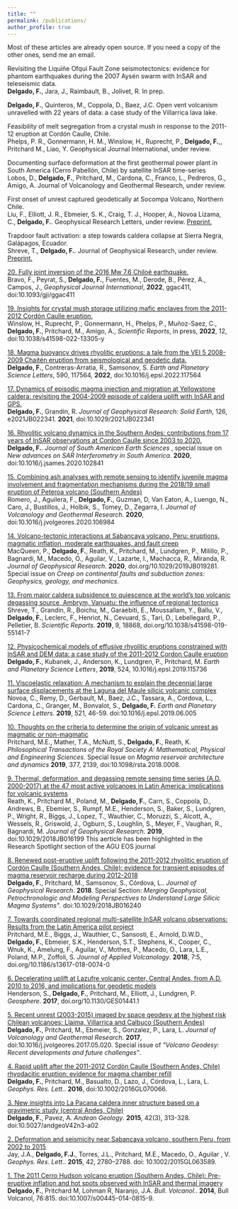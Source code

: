 ```yaml
---
title: ""
permalink: /publications/
author_profile: true
---
```


Most of these articles are already open source. If you need a copy of the other ones, send me an email.

Revisiting the Liquiñe Ofqui Fault Zone seismotectonics: evidence for phantom earthquakes during the 2007 Aysén swarm with InSAR and teleseismic data.<br>
**Delgado, F.**, Jara, J., Raimbault, B., Jolivet, R. In prep.

**Delgado, F.**, Quinteros, M., Coppola, D., Baez, J.C. Open vent volcanism unravelled with 22 years of data: a case study of the Villarrica lava lake. 

Feasibility of melt segregation from a crystal mush in response to the 2011-12 eruption at Cordón Caulle, Chile. <br> Phelps, P. R., Gonnermann, H. M., Winslow, H., Ruprecht, P.,  **Delgado, F.**,, Pritchard M., Liao, Y. Geophysical Journal International, under review.

Documenting surface deformation at the first geothermal power plant in South America (Cerro Pabellón, Chile) by satellite InSAR time-series<br>
Lobos, D., **Delgado, F.**, Pritchard, M., Cardona, C., Franco, L., Pedreros, G., Amigo, A. Journal of Volcanology and Geothermal Research, under review.

First onset of unrest captured geodetically at Socompa Volcano, Northern Chile.<br>
Liu, F., Elliott, J. R., Ebmeier, S. K., Craig, T. J., Hooper, A., Novoa Lizama, C., **Delgado, F.**. Geophysical Research Letters, under review. [Preprint.](https://www.authorea.com/doi/full/10.22541/essoar.167065592.28839515)<br>

Trapdoor fault activation: a step towards caldera collapse at Sierra Negra, Galápagos, Ecuador.<br>
Shreve, T., **Delgado, F.**. Journal of Geophysical Research, under review. [Preprint.](https://drive.google.com/open?id=17IGKZM1xyf7mWiUhFZX2qqhcsN7Lcjpz&authuser=fdelgadodelapuente%40gmail.com&usp=drive_fs)<br>

[20. Fully joint inversion of the 2016 Mw 7.6 Chiloé earthquake.](https://doi.org/10.1093/gji/ggac411)<br>
Bravo, F., Peyrat, S., **Delgado, F.**, Fuentes, M., Derode, B., Pérez, A., Campos, J., <i>Geophysical Journal International</i>, **2022**, ggac411, doi:10.1093/gji/ggac411

[19. Insights for crystal mush storage utilizing mafic enclaves from the 2011-2012 Cordón Caulle eruption.](https://www.nature.com/articles/s41598-022-13305-y/)<br>
Winslow, H., Ruprecht, P., Gonnermann, H., Phelps, P., Muñoz-Saez, C., **Delgado, F.**, Pritchard, M., Amigo, A., <i>Scientific Reports</i>, in press, **2022**, 12, doi:10.1038/s41598-022-13305-y

[18. Magma buoyancy drives rhyolitic eruptions: a tale from the VEI 5 2008-2009 Chaitén eruption from seismological and geodetic data.](https://authors.elsevier.com/a/1f3mq_,1tQ2ki8)<br>
**Delgado, F.**, Contreras-Arratia, R., Samsonov, S. <i>Earth and Planetary Science Letters</i>, 590, 117564, **2022**, doi:10.1016/j.epsl.2022.117564

[17. Dynamics of episodic magma injection and migration at Yellowstone caldera: revisiting the 2004-2009 episode of  caldera uplift with InSAR and GPS.](https://doi.org/10.1029/2021JB022341)<br>
**Delgado, F.**, Grandin, R. <i>Journal of Geophysical Research: Solid Earth</i>, 126, e2021JB022341.  **2021**, doi:10.1029/2021JB022341

[16. Rhyolitic volcano dynamics in the Southern Andes: contributions from 17 years of InSAR observations at Cordon Caulle since 2003 to 2020.](https://www.sciencedirect.com/science/article/abs/pii/S0895981120303849)<br>
**Delgado, F.**.  <i>Journal of South American Earth Sciences </i>, special issue on <i>New advances on SAR Interferometry in South America</i>. **2020**, doi:10.1016/j.jsames.2020.102841

[15. Combining ash analyses with remote sensing to identify juvenile magma involvement and fragmentation mechanisms during the
2018/19 small eruption of Peteroa volcano (Southern Andes)](https://www.sciencedirect.com/science/article/abs/pii/S0377027320300913)<br>
Romero, J., Aguilera, F., **Delgado, F.**, Guzman, D, Van Eaton, A., Luengo, N., Caro, J., Bustillos, J., Holbik, S., Tomey, D., Zegarra, I. <i>Journal of Volcanology and Geothermal Research</i>. **2020**, doi:10.1016/j.jvolgeores.2020.106984

[14. Volcano-tectonic interactions at Sabancaya volcano, Peru: eruptions, magmatic inflation, moderate earthquakes, and fault creep](https://agupubs.onlinelibrary.wiley.com/doi/abs/10.1029/2019JB019281)<br>
MacQueen, P., **Delgado, F.**, Reath, K., Pritchard, M., Lundgren, P., Milillo, P., Bagnardi, M., Macedo, O., Aguilar, V., Lazarte, I.,  Machacca, R., Miranda, R.  <i>Journal of Geophysical Research</i>. **2020**, doi.org/10.1029/2019JB019281. Special issue on <i>Creep on continental faults and subduction zones: Geophysics, geology, and mechanics</i>.

[13. From major caldera subsidence to quiescence at the world’s top volcanic degassing source, Ambrym, Vanuatu: the influence of regional tectonics](https://www.nature.com/articles/s41598-019-55141-7/)<br>
Shreve, T., Grandin, R., Boichu, M., Garaebiti, E., Moussallam, Y., Ballu, V., **Delgado, F.**, Leclerc, F., Henriot, N., Cevuard, S., Tari, D., Lebellegard, P., Pelletier, B. <i>Scientific Reports</i>. **2019**, 9, 18868, doi.org/10.1038/s41598-019-55141-7

[12. Physicochemical models of effusive rhyolitic eruptions constrained with InSAR and DEM data: a case study of the 2011-2012 Cordon Caulle eruption](https://www.sciencedirect.com/science/article/abs/pii/S0012821X19304285)<br>
**Delgado, F.**, Kubanek, J., Anderson, K., Lundgren, P., Pritchard, M. <i>Earth and Planetary Science Letters</i>, **2019**, 524, 10.1016/j.epsl.2019.115736

[11. Viscoelastic relaxation: A mechanism to explain the decennial large surface displacements at the Laguna del Maule silicic volcanic complex](https://www.sciencedirect.com/science/article/pii/S0012821X19303383)<br>
Novoa, C., Remy, D., Gerbault, M., Baez, J.C., Tassara, A., Cordova, L., Cardona, C., Granger, M., Bonvalot, S., **Delgado, F.**  <i>Earth and Planetary Science Letters</i>. **2019**, 521, 46-59. doi:10.1016/j.epsl.2019.06.005

[10. Thoughts on the criteria to determine the origin of volcanic unrest as magmatic or non-magmatic](https://royalsocietypublishing.org/doi/10.1098/rsta.2018.0008)<br>
Pritchard, M.E., Mather, T.A., McNutt, S., **Delgado, F.**, Reath, K. <i>Philosophical Transactions of the Royal Society A: Mathematical, Physical and Engineering Sciences</i>. Special Issue on <i>Magma reservoir architecture and dynamics</i> **2019**, 377, 2139, doi:10.1098/rsta.2018.0008.

[9. Thermal, deformation, and degassing remote sensing time series (A.D. 2000-2017) at the 47 most active volcanoes in Latin America: implications for volcanic systems](https://agupubs.onlinelibrary.wiley.com/doi/full/10.1029/2018JB016199)<br>
Reath, K., Pritchard  M., Poland, M., **Delgado, F.**, Carn, S., Coppola, D., Andrews, B., Ebemier, S., Rumpf, M.E., Henderson, S., Baker, S., Lundgren, P., Wright, R., Biggs, J., Lopez, T., Wauthier, C.,  Moruzzi, S., Alcott, A., Wessels, R., Griswold, J., Ogburn, S., Loughlin, S., Meyer, F., Vaughan, R., Bagnardi, M. <i>Journal of Geophysical Research</i>. **2019**, doi:10.1029/2018JB016199
This aerticle has been highlighted in the Research Spotlight section of the AGU EOS journal 

[8. Renewed post-eruptive uplift following the 2011-2012 rhyolitic eruption of Cordón Caulle (Southern Andes, Chile): evidence for transient episodes of magma reservoir recharge during 2012-2018](https://agupubs.onlinelibrary.wiley.com/doi/abs/10.1029/2018JB016240)<br>
**Delgado, F.**, Pritchard, M., Samsonov, S., Córdova, L.. <i>Journal of Geophysical Research</i>. **2018**. Special Section: <i>Merging Geophysical, Petrochronologic and Modeling Perspectives to Understand Large Silicic Magma Systems"</i>. doi:10.1029/2018JB016240

[7. Towards coordinated regional multi-satellite InSAR volcano observations: Results from the Latin America pilot project](https://link.springer.com/article/10.1186/s13617-018-0074-0)<br>
Pritchard, M.E., Biggs, J., Wauthier, C., Sansosti, E., Arnold, D.W.D., **Delgado, F.**, Ebmeier, S.K., Henderson, S.T., Stephens, K., Cooper, C., Wnuk, K., Amelung, F., Aguilar, V., Mothes, P., Macedo, O., Lara, L.E., Poland, M.P., Zoffoli, S. <i>Journal of Applied Volcanology</i>. **2018**, 7:5, doi.org/10.1186/s13617-018-0074-0

[6. Decelerating uplift at Lazufre volcanic center, Central Andes, from A.D. 2010 to 2016, and implications for geodetic models](https://pubs.geoscienceworld.org/gsa/geosphere/article/13/5/1489/353561/decelerating-uplift-at-lazufre-volcanic-center)<br>
Henderson, S., **Delgado, F.**, Pritchard, M., Elliott, J., Lundgren, P. <i>Geosphere</i>. **2017**, doi.org/10.1130/GES01441.1

[5. Recent unrest (2003-2015) imaged by space geodesy at the highest risk Chilean volcanoes:  Llaima, Villarrica and Calbuco (Southern Andes)](https://www.sciencedirect.com/science/article/pii/S0377027317303086)<br>
**Delgado, F.**, Pritchard, M.,  Ebmeier, S., Gonzalez, P., Lara, L. <i>Journal of Volcanology and Geothermal Research</i>. **2017**, doi:10.1016/j.jvolgeores.2017.05.020. Special issue of <i>"Volcano Geodesy: Recent developments and future challenges"</i>.

[4. Rapid uplift after the 2011-2012 Cordón Caulle (Southern Andes, Chile) rhyodacitic eruption: evidence for magma chamber refill](https://agupubs.onlinelibrary.wiley.com/doi/abs/10.1002/2016GL070066)<br>
**Delgado, F.**, Pritchard, M., Basualto, D., Lazo, J., Córdova, L., Lara, L. <i>Geophys. Res. Lett.</i>. **2016**, doi:10.1002/2016GL070066.

[3. New insights into La Pacana caldera inner structure based on a gravimetric study (central Andes, Chile)](http://www.andeangeology.cl/index.php/revista1/article/view/V42n3-a02/html)<br>
**Delgado, F.**, Pavez, A. <i>Andean Geology</i>. **2015**, 42(3), 313-328. doi:10.5027/andgeoV42n3-a02

[2. Deformation and seismicity near Sabancaya volcano, southern Peru, from 2002 to 2015](http://onlinelibrary.wiley.com/doi/10.1002/2015GL063589/full)<br>
Jay, J.A., **Delgado, F.J.**, Torres,  J.L., Pritchard, M.E.,  Macedo,  O., Aguilar , V. <i>Geophys. Res. Lett.</i>. **2015**, 42, 2780–2788. doi: 10.1002/2015GL063589.

[1. The 2011 Cerro Hudson volcano eruption (Southern Andes, Chile):  Pre-eruptive inflation and hot spots observed with InSAR and thermal imagery](https://link.springer.com/article/10.1007/s00445-014-0815-9)<br>
**Delgado, F.**, Pritchard  M, Lohman  R, Naranjo,  J.A. <i>Bull. Volcanol.</i>. **2014**, Bull Volcanol, 76:815. doi:10.1007/s00445-014-0815-9.
